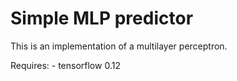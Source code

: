 # Simple MLP predictor

This is an implementation of a multilayer perceptron.

Requires: 
	- tensorflow 0.12
